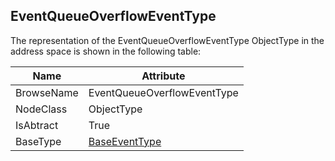 <!-- objecttype -->
## EventQueueOverflowEventType

The representation of the EventQueueOverflowEventType ObjectType in the address space is shown in the following table:  

|Name|Attribute|
|---|---|
|BrowseName|EventQueueOverflowEventType|
|NodeClass|ObjectType|
|IsAbtract|True|
|BaseType|[BaseEventType](../../../Part5/ObjectTypes/BaseEventType/readme.md)|

